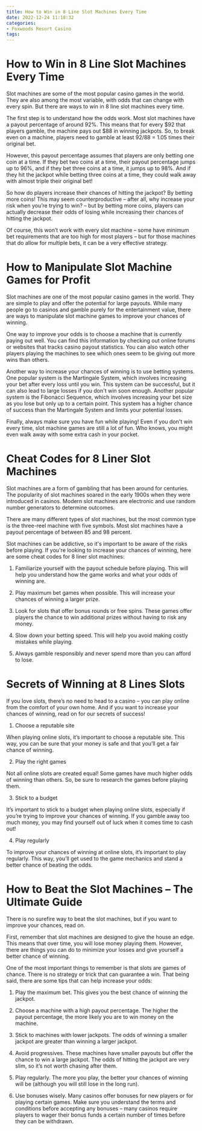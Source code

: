 ```yaml
---
title: How to Win in 8 Line Slot Machines Every Time
date: 2022-12-24 11:18:32
categories:
- Foxwoods Resort Casino
tags:
---
```



#  How to Win in 8 Line Slot Machines Every Time

Slot machines are some of the most popular casino games in the world. They are also among the most variable, with odds that can change with every spin. But there are ways to win in 8 line slot machines every time.

The first step is to understand how the odds work. Most slot machines have a payout percentage of around 92%. This means that for every $92 that players gamble, the machine pays out $88 in winning jackpots. So, to break even on a machine, players need to gamble at least $92/$88 = 1.05 times their original bet.

However, this payout percentage assumes that players are only betting one coin at a time. If they bet two coins at a time, their payout percentage jumps up to 96%, and if they bet three coins at a time, it jumps up to 98%. And if they hit the jackpot while betting three coins at a time, they could walk away with almost triple their original bet!

So how do players increase their chances of hitting the jackpot? By betting more coins! This may seem counterproductive – after all, why increase your risk when you’re trying to win? – but by betting more coins, players can actually decrease their odds of losing while increasing their chances of hitting the jackpot.

Of course, this won’t work with every slot machine – some have minimum bet requirements that are too high for most players – but for those machines that do allow for multiple bets, it can be a very effective strategy.

#  How to Manipulate Slot Machine Games for Profit

Slot machines are one of the most popular casino games in the world. They are simple to play and offer the potential for large payouts. While many people go to casinos and gamble purely for the entertainment value, there are ways to manipulate slot machine games to improve your chances of winning.

One way to improve your odds is to choose a machine that is currently paying out well. You can find this information by checking out online forums or websites that tracks casino payout statistics. You can also watch other players playing the machines to see which ones seem to be giving out more wins than others.

Another way to increase your chances of winning is to use betting systems. One popular system is the Martingale System, which involves increasing your bet after every loss until you win. This system can be successful, but it can also lead to large losses if you don't win soon enough. Another popular system is the Fibonacci Sequence, which involves increasing your bet size as you lose but only up to a certain point. This system has a higher chance of success than the Martingale System and limits your potential losses.

Finally, always make sure you have fun while playing! Even if you don't win every time, slot machine games are still a lot of fun. Who knows, you might even walk away with some extra cash in your pocket.

#  Cheat Codes for 8 Liner Slot Machines

Slot machines are a form of gambling that has been around for centuries. The popularity of slot machines soared in the early 1900s when they were introduced in casinos. Modern slot machines are electronic and use random number generators to determine outcomes.

There are many different types of slot machines, but the most common type is the three-reel machine with five symbols. Most slot machines have a payout percentage of between 85 and 98 percent.

 Slot machines can be addictive, so it's important to be aware of the risks before playing. If you're looking to increase your chances of winning, here are some cheat codes for 8 liner slot machines:

1. Familiarize yourself with the payout schedule before playing. This will help you understand how the game works and what your odds of winning are.

2. Play maximum bet games when possible. This will increase your chances of winning a larger prize.

3. Look for slots that offer bonus rounds or free spins. These games offer players the chance to win additional prizes without having to risk any money.

4. Slow down your betting speed. This will help you avoid making costly mistakes while playing.

5. Always gamble responsibly and never spend more than you can afford to lose.

#  Secrets of Winning at 8 Lines Slots 

If you love slots, there’s no need to head to a casino – you can play online from the comfort of your own home. And if you want to increase your chances of winning, read on for our secrets of success!

1. Choose a reputable site

When playing online slots, it’s important to choose a reputable site. This way, you can be sure that your money is safe and that you’ll get a fair chance of winning.

2. Play the right games

Not all online slots are created equal! Some games have much higher odds of winning than others. So, be sure to research the games before playing them.

3. Stick to a budget

It’s important to stick to a budget when playing online slots, especially if you’re trying to improve your chances of winning. If you gamble away too much money, you may find yourself out of luck when it comes time to cash out!

4. Play regularly

To improve your chances of winning at online slots, it’s important to play regularly. This way, you’ll get used to the game mechanics and stand a better chance of beating the odds.

#  How to Beat the Slot Machines – The Ultimate Guide

There is no surefire way to beat the slot machines, but if you want to improve your chances, read on.

First, remember that slot machines are designed to give the house an edge. This means that over time, you will lose money playing them. However, there are things you can do to minimize your losses and give yourself a better chance of winning.

One of the most important things to remember is that slots are games of chance. There is no strategy or trick that can guarantee a win. That being said, there are some tips that can help increase your odds:

1. Play the maximum bet. This gives you the best chance of winning the jackpot.

2. Choose a machine with a high payout percentage. The higher the payout percentage, the more likely you are to win money on the machine.

3. Stick to machines with lower jackpots. The odds of winning a smaller jackpot are greater than winning a larger jackpot.

4. Avoid progressives. These machines have smaller payouts but offer the chance to win a large jackpot. The odds of hitting the jackpot are very slim, so it’s not worth chasing after them.

5. Play regularly. The more you play, the better your chances of winning will be (although you will still lose in the long run).

6. Use bonuses wisely. Many casinos offer bonuses for new players or for playing certain games. Make sure you understand the terms and conditions before accepting any bonuses – many casinos require players to wager their bonus funds a certain number of times before they can be withdrawn.